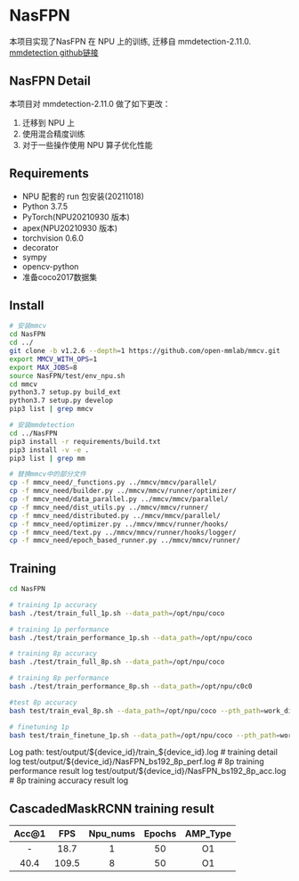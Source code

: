 # NasFPN

本项目实现了NasFPN 在 NPU 上的训练, 迁移自 mmdetection-2.11.0.
[mmdetection github链接](https://github.com/open-mmlab/mmdetection)

## NasFPN Detail

本项目对 mmdetection-2.11.0 做了如下更改：
1. 迁移到 NPU 上
2. 使用混合精度训练
3. 对于一些操作使用 NPU 算子优化性能


## Requirements

- NPU 配套的 run 包安装(20211018)
- Python 3.7.5
- PyTorch(NPU20210930 版本)
- apex(NPU20210930 版本)
- torchvision 0.6.0
- decorator
- sympy
- opencv-python
- 准备coco2017数据集

## Install

```bash
# 安装mmcv
cd NasFPN
cd ../
git clone -b v1.2.6 --depth=1 https://github.com/open-mmlab/mmcv.git
export MMCV_WITH_OPS=1
export MAX_JOBS=8
source NasFPN/test/env_npu.sh
cd mmcv
python3.7 setup.py build_ext
python3.7 setup.py develop
pip3 list | grep mmcv

# 安装mmdetection
cd ../NasFPN
pip3 install -r requirements/build.txt
pip3 install -v -e .
pip3 list | grep mm

# 替换mmcv中的部分文件
cp -f mmcv_need/_functions.py ../mmcv/mmcv/parallel/
cp -f mmcv_need/builder.py ../mmcv/mmcv/runner/optimizer/
cp -f mmcv_need/data_parallel.py ../mmcv/mmcv/parallel/
cp -f mmcv_need/dist_utils.py ../mmcv/mmcv/runner/
cp -f mmcv_need/distributed.py ../mmcv/mmcv/parallel/
cp -f mmcv_need/optimizer.py ../mmcv/mmcv/runner/hooks/
cp -f mmcv_need/text.py ../mmcv/mmcv/runner/hooks/logger/
cp -f mmcv_need/epoch_based_runner.py ../mmcv/mmcv/runner/
```
## Training

```bash
cd NasFPN

# training 1p accuracy
bash ./test/train_full_1p.sh --data_path=/opt/npu/coco

# training 1p performance
bash ./test/train_performance_1p.sh --data_path=/opt/npu/coco

# training 8p accuracy
bash ./test/train_full_8p.sh --data_path=/opt/npu/coco

# training 8p performance
bash ./test/train_performance_8p.sh --data_path=/opt/npu/c0c0

#test 8p accuracy
bash test/train_eval_8p.sh --data_path=/opt/npu/coco --pth_path=work_dirs/retinanet_r50_nasfpn_crop640_50e_coco/latest.pth

# finetuning 1p
bash test/train_finetune_1p.sh --data_path=/opt/npu/coco --pth_path=work_dirs/retinanet_r50_nasfpn_crop640_50e_coco/latest.pth
```

Log path:
    test/output/${device_id}/train_${device_id}.log           # training detail log
    test/output/${device_id}/NasFPN_bs192_8p_perf.log  # 8p training performance result log
    test/output/${device_id}/NasFPN_bs192_8p_acc.log   # 8p training accuracy result log



## CascadedMaskRCNN training result

| Acc@1 |  FPS  | Npu_nums | Epochs | AMP_Type |
| :---: | :---: | :------: | :----: | :------: |
|   -   | 18.7  |    1     |   50   |    O1    |
| 40.4  | 109.5 |    8     |   50   |    O1    |

